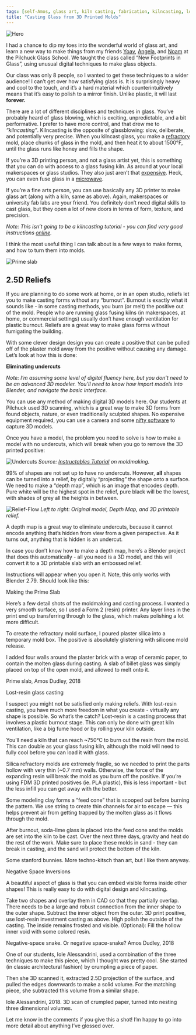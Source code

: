 ```yaml
---
tags: [self-Amos, glass art, kiln casting, fabrication, kilncasting, lost-resin, lost-wax]
title: "Casting Glass from 3D Printed Molds"
---
```

![Hero](https://i.imgur.com/214q06y.jpg)

I had a chance to dip my toes into the wonderful world of glass art, and learn a new way to make things from my friends <a href="http://yoav-reches.com/">Yoav</a>, <a href="http://www.angelathwaites.com/about_my_work.html">Angela</a>, and <a href="https://www.noamandmichal.com/">Noam</a> at the Pilchuck Glass School. We taught the class called “New Footprints in Glass”, using unusual digital techniques to make glass objects. 

Our class was only 8 people, so I wanted to get these techniques to a wider audience! I can’t get over how satisfying glass is. It is surprisingly heavy and cool to the touch, and it’s a hard material which counterintuitively means that it’s easy to polish to a mirror finish. Unlike plastic, it will last **forever.** 

There are a lot of different disciplines and techniques in glass. You’ve probably heard of glass blowing, which is exciting, unpredictable, and a bit performative. I prefer to have more control, and that drew me to *“kilncasting”*. Kilncasting is the opposite of glassblowing: slow, deliberate, and potentially very precise. When you kilncast glass, you make a <a href="https://en.wikipedia.org/wiki/Refractory">refractory</a> mold, place chunks of glass in the mold, and then heat it to about 1500°F, until the glass runs like honey and fills the shape.

If you’re a 3D printing person, and not a glass artist yet, this is something that you can do with access to a glass fusing kiln. As around at your local makerspaces or glass studios. They also just aren’t that <a href="https://www.paragonweb.com/FireFly_Digital.cfm">expensive</a>. Heck, you can even fuse glass in a <a href="https://www.amazon.com/Large-Microwave-Kiln-Glass-Fusing/dp/B012EV9LES">microwave</a>. 

If you’re a fine arts person, you can use basically any 3D printer to make glass art (along with a kiln, same as above). Again, makerspaces or university fab labs are your friend. You definitely don’t need digital skills to cast glass, but they open a lot of new doors in terms of form, texture, and precision. 

*Note:* *This isn’t going to be a kilncasting tutorial - you can find very good instructions <a href="https://www.bullseyeglass.com/images/stories/bullseye/PDF/TipSheets/tipsheet_08.pdf">online</a>.*

I think the most useful thing I can talk about is a few ways to make forms, and how to turn them into molds. 

![Prime slab](https://i.imgur.com/0yUj4rC.jpg)

## 2.5D Reliefs

If you are planning to do some work at home, or in an open studio, reliefs let you to make casting forms without any “burnout”. Burnout is exactly what it sounds like - in some casting methods, you burn (or melt) the positive out of the mold. People who are running glass fusing kilns (in makerspaces, at home, or commercial settings) usually don’t have enough ventilation for plastic burnout. Reliefs are a great way to make glass forms without fumigating the building.

With some clever design design you can create a positive that can be pulled off of the plaster mold away from the positive without causing any damage. Let’s look at how this is done:

**Eliminating undercuts**

*Note: I’m assuming some level of digital fluency here, but you don’t need to be an advanced 3D modeler. You’ll need to know how import models into Blender, and navigate the basic interface.* 

You can use any method of making digital 3D models here. Our students at Pilchuck used 3D scanning, which is a great way to make 3D forms from found objects, nature, or even traditionally sculpted shapes. No expensive equipment required, you can use a camera and some <a href="https://www.3dbeginners.com/list-of-free-photogrammetry-software/">nifty software</a> to capture 3D models. 

Once you have a model, the problem you need to solve is how to make a model with no undercuts, which will break when you go to remove the 3D printed positive:

![Undercuts](https://i.imgur.com/MeMsA4Z.png)
*Source: <a href="https://www.instructables.com/lesson/Introduction-to-Mold-Making-Casting/">Instructables Tutorial</a> on moldmaking.*

99% of shapes are not set up to have no undercuts. However, **all** shapes can be turned into a relief, by digitally “projecting” the shape onto a surface. We need to make a “depth map”, which is an image that encodes depth. Pure white will be the highest spot in the relief, pure black will be the lowest, with shades of grey all the heights in between.

![Relief-Flow](https://i.imgur.com/oV6q0Nw.png)
*Left to right: Original model, Depth Map, and 3D printable relief.*

A depth map is a great way to eliminate undercuts, because it cannot encode anything that’s hidden from view from a given perspective. As it turns out, anything that is hidden is an undercut.

In case you don’t know how to make a depth map, here’s a Blender project that does this automatically - all you need is a 3D model, and this will convert it to a 3D printable slab with an embossed relief.

Instructions will appear when you open it. Note, this only works with Blender 2.79. Should look like this:



Making the Prime Slab


Here’s a few detail shots of the moldmaking and casting process. I wanted a very smooth surface, so I used a Form 2 (resin) printer. Any layer lines in the print end up transferring through to the glass, which makes polishing a lot more difficult.


To create the refractory mold surface, I poured plaster silica into a temporary mold box. The positive is absolutely glistening with silicone mold release.


I added four walls around the plaster brick with a wrap of ceramic paper, to contain the molten glass during casting. A slab of billet glass was simply placed on top of the open mold, and allowed to melt onto it.


Prime slab, Amos Dudley, 2018

Lost-resin glass casting

I suspect you might not be satisfied only making reliefs. With lost-resin casting, you have much more freedom in what you create - virtually any shape is possible. So what’s the catch? Lost-resin is a casting process that involves a plastic burnout stage. This can only be done with great kiln ventilation, like a big fume hood or by rolling your kiln outside. 

You’ll need a kiln that can reach ~750°C to burn out the resin from the mold. This can double as your glass fusing kiln, although the mold will need to fully cool before you can load it with glass.

Silica refractory molds are extremely fragile, so we needed to print the parts hollow with very thin (~0.7 mm) walls. Otherwise, the force of the expanding resin will break the mold as you burn off the positive. If you’re using FDM 3D printed positives (ie. PLA plastic), this is less important - but the less infill you can get away with the better. 


Some modeling clay forms a “feed cone” that is scooped out before burning the pattern. We use string to create thin channels for air to escape — this helps prevent air from getting trapped by the molten glass as it flows through the mold.


After burnout, soda-lime glass is placed into the feed cone and the molds are set into the kiln to be cast. Over the next three days, gravity and heat do the rest of the work. Make sure to place these molds in sand - they can break in casting, and the sand will protect the bottom of the kiln.


Some stanford bunnies. More techno-kitsch than art, but I like them anyway.


Negative Space Inversions

A beautiful aspect of glass is that you can embed visible forms inside other shapes! This is really easy to do with digital design and kilncasting.

Take two shapes and overlay them in CAD so that they partially overlap. There needs to be a large and robust connection from the inner shape to the outer shape.
Subtract the inner object from the outer.
3D print positive, use lost-resin investment casting as above.
High polish the outside of the casting. The inside remains frosted and visible.
(Optional): Fill the hollow inner void with some colored resin.



Negative-space snake. Or negative space-snake? Amos Dudley, 2018

One of our students, Iole Alessandrini, used a combination of the three techniques to make this piece, which I thought was pretty cool. She started (in classic architectural fashion) by crumpling a piece of paper.

Then she 3D scanned it, extracted 2.5D projection of the surface, and pulled the edges downwards to make a solid volume. For the matching piece, she subtracted this volume from a similar shape. 

Iole Alessandrini, 2018. 3D scan of crumpled paper, turned into nesting three dimensional volumes.



Let me know in the comments if you give this a shot! I’m happy to go into more detail about anything I’ve glossed over. 

